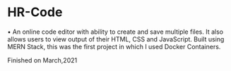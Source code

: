 # HR-Code
•	An online code editor with ability to create and save multiple files. It also allows users to view output of their HTML, CSS and JavaScript. Built using MERN Stack, this was the first project in which I used Docker Containers.

Finished on March,2021
